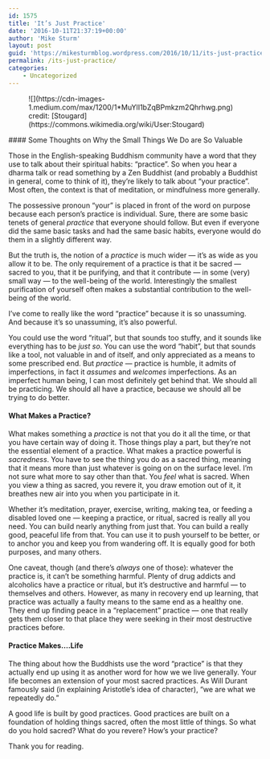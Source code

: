 ```yaml
---
id: 1575
title: 'It’s Just Practice'
date: '2016-10-11T21:37:19+00:00'
author: 'Mike Sturm'
layout: post
guid: 'https://mikesturmblog.wordpress.com/2016/10/11/its-just-practice/'
permalink: /its-just-practice/
categories:
    - Uncategorized
---
```


<figure class="wp-caption">![](https://cdn-images-1.medium.com/max/1200/1*MuYlI1bZqBPmkzm2Qhrhwg.png)<figcaption class="wp-caption-text">credit: [Stougard](https://commons.wikimedia.org/wiki/User:Stougard)</figcaption></figure>#### Some Thoughts on Why the Small Things We Do are So Valuable

Those in the English-speaking Buddhism community have a word that they use to talk about their spiritual habits: “practice”. So when you hear a dharma talk or read something by a Zen Buddhist (and probably a Buddhist in general, come to think of it), they’re likely to talk about “your practice”. Most often, the context is that of meditation, or mindfulness more generally.

The possessive pronoun “your” is placed in front of the word on purpose because each person’s practice is individual. Sure, there are some basic tenets of general *practice* that everyone should follow. But even if everyone did the same basic tasks and had the same basic habits, everyone would do them in a slightly different way.

But the truth is, the notion of a *practice* is much wider — it’s as wide as you allow it to be. The only requirement of a practice is that it be sacred — sacred to you, that it be purifying, and that it contribute — in some (very) small way — to the well-being of the world. Interestingly the smallest purification of yourself often makes a substantial contribution to the well-being of the world.

I’ve come to really like the word “practice” because it is so unassuming. And because it’s so unassuming, it’s also powerful.

You could use the word “ritual”, but that sounds too stuffy, and it sounds like everything has to be *just so*. You can use the word “habit”, but that sounds like a tool, not valuable in and of itself, and only appreciated as a means to some prescribed end. But *practice* — practice is humble, it admits of imperfections, in fact it *assumes* and *welcomes* imperfections. As an imperfect human being, I can most definitely get behind that. We should all be practicing. We should all have a practice, because we should all be trying to do better.

#### What Makes a Practice?

What makes something a *practice* is not that you do it all the time, or that you have certain way of doing it. Those things play a part, but they’re not the essential element of a practice. What makes a practice powerful is *sacredness*. You have to see the thing you do as a sacred thing, meaning that it means more than just whatever is going on on the surface level. I’m not sure what more to say other than that. You *feel* what is sacred. When you view a thing as sacred, you revere it, you draw emotion out of it, it breathes new air into you when you participate in it.

Whether it’s meditation, prayer, exercise, writing, making tea, or feeding a disabled loved one — keeping a practice, or ritual, sacred is really all you need. You can build nearly anything from just that. You can build a really good, peaceful life from that. You can use it to push yourself to be better, or to anchor you and keep you from wandering off. It is equally good for both purposes, and many others.

One caveat, though (and there’s *always* one of those): whatever the practice is, it can’t be something harmful. Plenty of drug addicts and alcoholics have a practice or ritual, but it’s destructive and harmful — to themselves and others. However, as many in recovery end up learning, that practice was actually a faulty means to the same end as a healthy one. They end up finding peace in a “replacement” practice — one that really gets them closer to that place they were seeking in their most destructive practices before.

#### Practice Makes….Life

The thing about how the Buddhists use the word “practice” is that they actually end up using it as another word for how we we live generally. Your life becomes an extension of your most sacred practices. As Will Durant famously said (in explaining Aristotle’s idea of character), “we are what we repeatedly do.”

A good life is built by good practices. Good practices are built on a foundation of holding things sacred, often the most little of things. So what do you hold sacred? What do you revere? How’s your practice?

Thank you for reading.